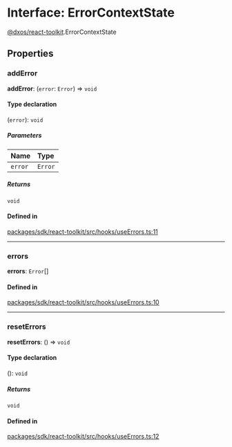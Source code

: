 # Interface: ErrorContextState

[@dxos/react-toolkit](../modules/dxos_react_toolkit.md).ErrorContextState

## Properties

### addError

 **addError**: (`error`: `Error`) => `void`

#### Type declaration

(`error`): `void`

##### Parameters

| Name | Type |
| :------ | :------ |
| `error` | `Error` |

##### Returns

`void`

#### Defined in

[packages/sdk/react-toolkit/src/hooks/useErrors.ts:11](https://github.com/dxos/dxos/blob/main/packages/sdk/react-toolkit/src/hooks/useErrors.ts#L11)

___

### errors

 **errors**: `Error`[]

#### Defined in

[packages/sdk/react-toolkit/src/hooks/useErrors.ts:10](https://github.com/dxos/dxos/blob/main/packages/sdk/react-toolkit/src/hooks/useErrors.ts#L10)

___

### resetErrors

 **resetErrors**: () => `void`

#### Type declaration

(): `void`

##### Returns

`void`

#### Defined in

[packages/sdk/react-toolkit/src/hooks/useErrors.ts:12](https://github.com/dxos/dxos/blob/main/packages/sdk/react-toolkit/src/hooks/useErrors.ts#L12)
